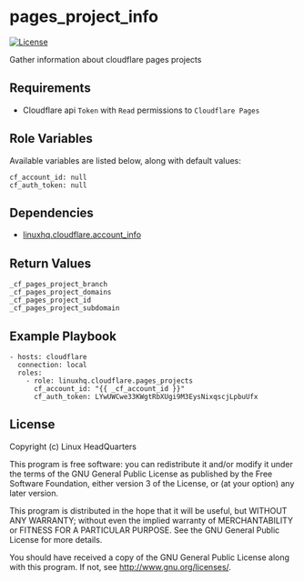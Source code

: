 # pages\_project\_info

[![License](https://img.shields.io/badge/license-GPLv3-brightgreen.svg?style=flat)](COPYING)

Gather information about cloudflare pages projects

## Requirements

* Cloudflare api `Token` with `Read` permissions to `Cloudflare Pages`

## Role Variables

Available variables are listed below, along with default values:

    cf_account_id: null
    cf_auth_token: null

## Dependencies

* [linuxhq.cloudflare.account_info](https://github.com/linuxhq/ansible-collection-cloudflare/tree/main/roles/account_info)

## Return Values

    _cf_pages_project_branch
    _cf_pages_project_domains
    _cf_pages_project_id
    _cf_pages_project_subdomain

## Example Playbook

    - hosts: cloudflare
      connection: local
      roles:
        - role: linuxhq.cloudflare.pages_projects
          cf_account_id: "{{ _cf_account_id }}"
          cf_auth_token: LYwUWCwe33KWgtRbXUgi9M3EysNixqscjLpbuUfx

## License

Copyright (c) Linux HeadQuarters

This program is free software: you can redistribute it and/or modify
it under the terms of the GNU General Public License as published by
the Free Software Foundation, either version 3 of the License, or
(at your option) any later version.

This program is distributed in the hope that it will be useful,
but WITHOUT ANY WARRANTY; without even the implied warranty of
MERCHANTABILITY or FITNESS FOR A PARTICULAR PURPOSE. See the
GNU General Public License for more details.

You should have received a copy of the GNU General Public License
along with this program. If not, see <http://www.gnu.org/licenses/>.
